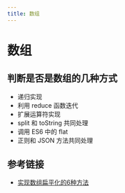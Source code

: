```yaml
---
title: 数组
---
```


# 数组

## 判断是否是数组的几种方式

- 递归实现
- 利用 reduce 函数迭代
- 扩展运算符实现
- split 和 toString 共同处理
- 调用 ES6 中的 flat
- 正则和 JSON 方法共同处理

## 参考链接

- [实现数组扁平化的6种方法](https://blog.csdn.net/ACHHC/article/details/128811653)
